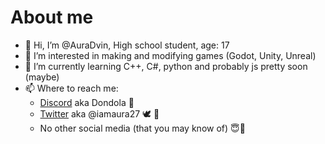 # About me
- 👋 Hi, I’m @AuraDvin, High school student, age: 17
- 👀 I’m interested in making and modifying games (Godot, Unity, Unreal)
- 🌱 I’m currently learning C++, C#, python and probably js pretty soon (maybe)
- 📫 Where to reach me:
  * [Discord](https://www.discord.gg/RNrxp2pEuk) aka Dondola 🚡
  * [Twitter](https://www.twitter.com/iamaura27) aka @iamaura27 🕊 🤮
  * No other social media (that you may know of) 😇🥳
